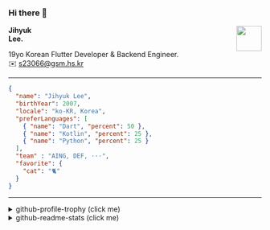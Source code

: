 ### Hi there 👋
<img src="https://github.githubassets.com/images/mona-loading-default.gif" width="50px" align="right">
</a>

**Jihyuk\
Lee.**

19yo Korean Flutter Developer & Backend Engineer.\
✉️ <s23066@gsm.hs.kr>

---

```json
{
  "name": "Jihyuk Lee",
  "birthYear": 2007,
  "locale": "ko-KR, Korea",
  "preferLanguages": [
    { "name": "Dart", "percent": 50 },
    { "name": "Kotlin", "percent": 25 },
    { "name": "Python", "percent": 25 }
  ],
  "team" : "AING, DEF, ···",
  "favorite": {
    "cat": "🐈"
  }
}
```
---
<details>
  <summary>github-profile-trophy (click me)</summary>
  
![](https://github-profile-trophy.vercel.app/?username=withJihyuk&row=1&column=8&theme=nord)
  
</details>
<details>
  <summary>github-readme-stats (click me)</summary>
  
<!--START_SECTION:waka-->
![Code Time](http://img.shields.io/badge/Code%20Time-906%20hrs%201%20min-blue)

![Lines of code](https://img.shields.io/badge/%EC%A0%80%EB%8A%94%20%EC%97%AC%ED%83%9C%EA%B9%8C%EC%A7%80%20-722.4%20thousand%20%EC%A4%84%EC%9D%98%20%EC%BD%94%EB%93%9C%EB%A5%BC%20%EC%9E%91%EC%84%B1%ED%96%88%EC%96%B4%EC%9A%94.-blue)

**저는 아침형 인간이에요. 🐤** 

```text
🌞 아침                     751 commits         █████░░░░░░░░░░░░░░░░░░░░   20.35 % 
🌆 낮　                     1274 commits        █████████░░░░░░░░░░░░░░░░   34.53 % 
🌃 저녁                     1326 commits        █████████░░░░░░░░░░░░░░░░   35.93 % 
🌙 밤　                     339 commits         ██░░░░░░░░░░░░░░░░░░░░░░░   09.19 % 
```


📊 **저는 이번주를 이렇게 시간을 보냈어요.** 

```text
🕑︎ Timezone: Asia/Seoul

💬 프로그래밍 언어들: 
Kotlin                   12 hrs 2 mins       ███████████████████░░░░░░   76.38 % 
YAML                     2 hrs 51 mins       █████░░░░░░░░░░░░░░░░░░░░   18.11 % 
Dart                     23 mins             █░░░░░░░░░░░░░░░░░░░░░░░░   02.49 % 
Dockerfile               15 mins             ░░░░░░░░░░░░░░░░░░░░░░░░░   01.65 % 
Markdown                 4 mins              ░░░░░░░░░░░░░░░░░░░░░░░░░   00.50 % 

🔥 에디터들: 
IntelliJ IDEA            14 hrs 57 mins      ████████████████████████░   94.97 % 
VS Code                  47 mins             █░░░░░░░░░░░░░░░░░░░░░░░░   05.03 % 

💻 운영 체제들: 
Mac                      15 hrs 45 mins      █████████████████████████   100.00 % 
```


 Last Updated on 18/06/2025 18:53:47 UTC
<!--END_SECTION:waka-->

</details>

</div>

